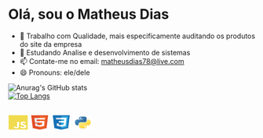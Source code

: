 <h1>Olá, sou o Matheus Dias</h1>

- 🔭 Trabalho com Qualidade, mais especificamente auditando os produtos do site da empresa
- 🌱 Estudando Analise e desenvolvimento de sistemas
- 📫 Contate-me no email: matheusdias78@live.com
- 😄 Pronouns: ele/dele

![Anurag's GitHub stats](https://github-readme-stats.vercel.app/api?username=mathydias&show_icons=true&theme=radical) <br>
[![Top Langs](https://github-readme-stats.vercel.app/api/top-langs/?username=mathydias&layout=compact&show_icons=true&theme=radical)](https://github.com/anuraghazra/github-readme-stats)

<div style="display: inline_block"><br>
  <img align="center" alt="Rafa-Js" height="30" width="40" src="https://raw.githubusercontent.com/devicons/devicon/master/icons/javascript/javascript-plain.svg">
  <img align="center" alt="Rafa-HTML" height="30" width="40" src="https://raw.githubusercontent.com/devicons/devicon/master/icons/html5/html5-original.svg">
  <img align="center" alt="Rafa-CSS" height="30" width="40" src="https://raw.githubusercontent.com/devicons/devicon/master/icons/css3/css3-original.svg">
  <img align="center" alt="Rafa-Python" height="30" width="40" src="https://raw.githubusercontent.com/devicons/devicon/master/icons/python/python-original.svg">
</div>
